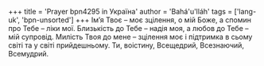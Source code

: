 +++
title = 'Prayer bpn4295 in Україна'
author = 'Bahá'u'lláh'
tags = ['lang-uk', 'bpn-unsorted']
+++
Ім’я Твоє – моє зцілення, о мій Боже, а спомин про Тебе – ліки мої. Близькість до Тебе – надія моя, а любов до Тебе – мій супровід. Милість Твоя до мене – зцілення моє і підтримка в сьому світі та у світі прийдешньому. Ти, воістину, Всещедрий, Всезнаючий, Всемудрий.
